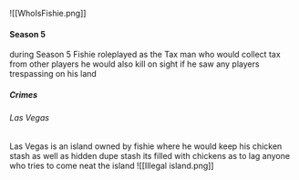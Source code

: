 
![[WhoIsFishie.png]]   
#### Season 5
during Season 5 Fishie roleplayed as the Tax man who would collect tax from other players
he would also kill on sight if he saw any players trespassing on his land

##### Crimes

###### Las Vegas
Las Vegas is an island owned by fishie where he would keep his chicken stash as well as hidden dupe stash 
its filled with chickens as to lag anyone who tries to come neat the island 
![[Illegal island.png]]